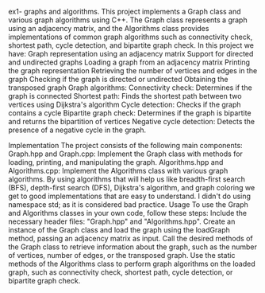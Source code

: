 ex1- graphs and algorithms.
This project implements a Graph class and various graph algorithms using C++.
The Graph class represents a graph using an adjacency matrix, and the Algorithms class provides implementations of common graph algorithms such as connectivity check, shortest path, cycle detection, and bipartite graph check.
In this project we have:
  Graph representation using an adjacency matrix
  Support for directed and undirected graphs
  Loading a graph from an adjacency matrix
  Printing the graph representation
  Retrieving the number of vertices and edges in the graph
  Checking if the graph is directed or undirected
  Obtaining the transposed graph
  Graph algorithms:
  Connectivity check: Determines if the graph is connected
  Shortest path: Finds the shortest path between two vertices using Dijkstra's algorithm
  Cycle detection: Checks if the graph contains a cycle
  Bipartite graph check: Determines if the graph is bipartite and returns the bipartition of vertices
  Negative cycle detection: Detects the presence of a negative cycle in the graph.


  Implementation
The project consists of the following main components: 
  Graph.hpp and Graph.cpp: Implement the Graph class with methods for loading, printing, and manipulating the graph.
  Algorithms.hpp and Algorithms.cpp: Implement the Algorithms class with various graph algorithms.
  By using algorithms that will help us like breadth-first search (BFS), depth-first search (DFS), Dijkstra's algorithm, and graph coloring we get to good implementations that are easy to understand.
  I didn't do using namespace std; as it is considered bad practice.
  Usage
To use the Graph and Algorithms classes in your own code, follow these steps:
  Include the necessary header files: "Graph.hpp" and "Algorithms.hpp".
  Create an instance of the Graph class and load the graph using the loadGraph method, passing an adjacency matrix as input.
  Call the desired methods of the Graph class to retrieve information about the graph, such as the number of vertices, number of edges, or the transposed graph.
  Use the static methods of the Algorithms class to perform graph algorithms on the loaded graph, such as connectivity check, shortest path, cycle detection, or bipartite graph check.
